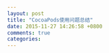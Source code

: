 ```yaml
---
layout: post
title: "CocoaPods使用问题总结"
date: 2015-11-27 14:26:58 +0800
comments: true
categories: 
---
```

